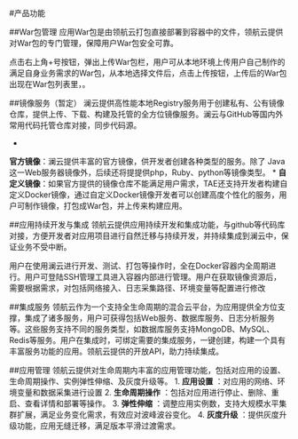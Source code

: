 #产品功能



##War包管理
应用War包是由领航云打包直接部署到容器中的文件，领航云提供对War包的专门管理，保障用户War包安全可靠。

点击右上角+号按钮，弹出上传War包栏，用户可从本地环境上传用户自己制作的满足自身业务需求的War包，从本地选择文件后，点击上传按钮，上传后的War包出现在War包列表里，。



##镜像服务（暂定）
澜云提供高性能本地Registry服务用于创建私有、公有镜像仓库，提供上传、下载、构建及托管的全方位镜像服务。澜云与GitHub等国内外常用代码托管仓库对接，同步代码源。

* 
**官方镜像**：澜云提供丰富的官方镜像，供开发者创建各种类型的服务。除了 Java这一Web服务器镜像外，后续还将提提供php，Ruby、python等镜像类型。
* 
**自定义镜像**：如果官方提供的镜像仓库不能满足用户需求，TAE还支持开发者构建自定义Docker镜像，通过自定义Docker镜像开发者可以创建高度个性化的服务，用户可制作镜像，打包成War包，并上传来构建应用。

##应用持续开发与集成
领航云提供应用持续开发和集成功能，与github等代码库对接，方便开发者对应用项目进行自然迁移与持续开发，并持续集成到澜云中，保证业务不受中断。


用户在使用澜云进行开发、测试、打包等操作时，全在Docker容器内全周期进行。用户可登陆SSH管理工具进入容器内部进行管理。用户在获取镜像资源后，需要根据需求，对包括网络接入、日志采集路径、环境变量等配置进行修改

##集成服务
领航云作为一个支持全生命周期的混合云平台，为应用提供全方位支撑，集成了诸多服务，用户可获得包括Ｗeb服务、数据库服务、日志分析服务等。这些服务支持不同的服务类型，如数据库服务支持MongoDB、MySQL、Redis等服务。用户在集成时，可绑定需要的集成服务，一键创建，构建一个具有丰富服务功能的应用。领航云提供的开放API，助力持续集成。



##应用管理
领航云提供对生命周期内丰富的应用管理功能，包括对应用的设置、生命周期操作、实例弹性伸缩、及灰度升级等。
1. 
**应用设置**
：对应用的网络、环境变量和数据采集进行设置
2. 
**生命周期操作**
：包括对应用进行停止、删除、重启、查看详情和部署等操作。
3. 
**弹性伸缩**
：调整应用实例数，支持大规模水平集群扩展，满足业务变化需求，有效应对波峰波谷变化。
4. 
**灰度升级**
：提供灰度升级功能，应用无缝迁移，满足版本平滑过渡需求。

